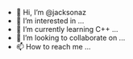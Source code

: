 - 👋 Hi, I’m @jacksonaz
- 👀 I’m interested in ...
- 🌱 I’m currently learning C++ ...
- 💞️ I’m looking to collaborate on ...
- 📫 How to reach me ...

<!---
jacksonaz/jacksonaz is a ✨ special ✨ repository because its `README.md` (this file) appears on your GitHub profile.
You can click the Preview link to take a look at your changes.
--->
